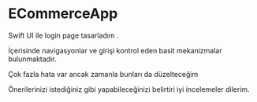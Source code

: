 # ECommerceApp

Swift UI ile login page tasarladım .

İçerisinde navigasyonlar ve girişi kontrol eden basit mekanizmalar bulunmaktadır.

Çok fazla hata var ancak zamanla bunları da düzelteceğim

Önerilerinizi istediğiniz gibi yapabileceğinizi belirtiri iyi incelemeler dilerim.

